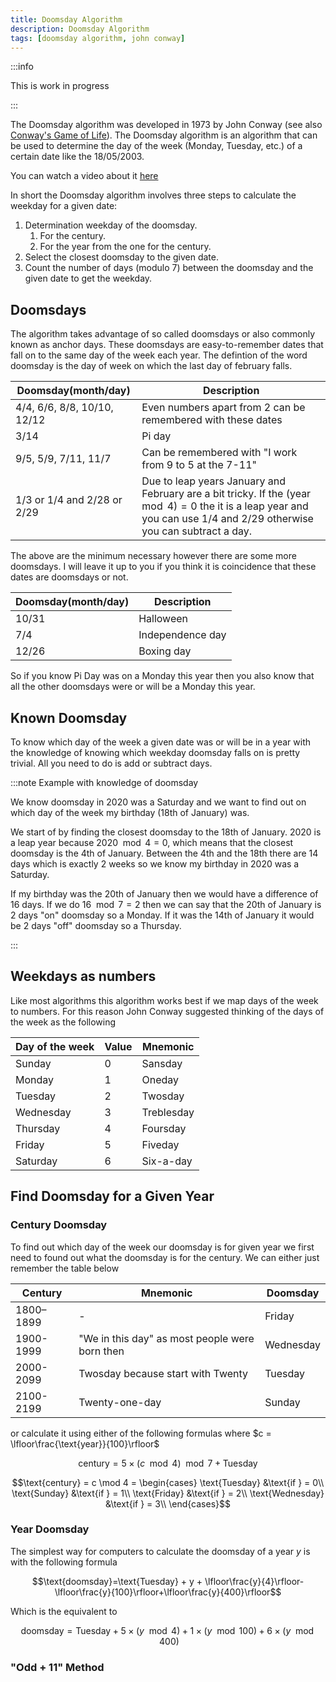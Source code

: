 ```yaml
---
title: Doomsday Algorithm
description: Doomsday Algorithm
tags: [doomsday algorithm, john conway]
---
```

:::info

This is work in progress

:::

The Doomsday algorithm was developed in 1973 by John Conway (see also [Conway's Game of Life](https://en.wikipedia.org/wiki/Conway%27s_Game_of_Life)). The Doomsday algorithm is an algorithm that can be used to determine the day of the week (Monday, Tuesday, etc.) of a certain date like the 18/05/2003.

You can watch a video about it [here](https://www.youtube.com/watch?v=z2x3SSBVGJU&t=0s)

In short the Doomsday algorithm involves three steps to calculate the weekday for a given date:

1. Determination weekday of the doomsday.
   1. For the century.
   2. For the year from the one for the century.
2. Select the closest doomsday to the given date.
3. Count the number of days (modulo 7) between the doomsday and the given date to get the weekday.

## Doomsdays

The algorithm takes advantage of so called doomsdays or also commonly known as anchor days. These doomsdays are easy-to-remember dates that fall on to the same day of the week each year. The defintion of the word doomsday is the day of week on which the last day of february falls.

| Doomsday(month/day)         | Description                                                                                                                                                                   |
| --------------------------- | ----------------------------------------------------------------------------------------------------------------------------------------------------------------------------- |
| 4/4, 6/6, 8/8, 10/10, 12/12 | Even numbers apart from 2 can be remembered with these dates                                                                                                                  |
| 3/14                        | Pi day                                                                                                                                                                        |
| 9/5, 5/9, 7/11, 11/7        | Can be remembered with "I work from 9 to 5 at the 7-11"                                                                                                                       |
| 1/3 or 1/4 and 2/28 or 2/29 | Due to leap years January and February are a bit tricky. If the $(\text{year}\mod 4) = 0$ the it is a leap year and you can use 1/4 and 2/29 otherwise you can subtract a day. |

The above are the minimum necessary however there are some more doomsdays. I will leave it up to you if you think it is coincidence that these dates are doomsdays or not.

| Doomsday(month/day) | Description      |
| ------------------- | ---------------- |
| 10/31               | Halloween        |
| 7/4                 | Independence day |
| 12/26               | Boxing day       |

So if you know Pi Day was on a Monday this year then you also know that all the other doomsdays were or will be a Monday this year.

## Known Doomsday

To know which day of the week a given date was or will be in a year with the knowledge of knowing which weekday doomsday falls on is pretty trivial. All you need to do is add or subtract days.

:::note Example with knowledge of doomsday

We know doomsday in 2020 was a Saturday and we want to find out on which day of the week my birthday (18th of January) was.

We start of by finding the closest doomsday to the 18th of January. 2020 is a leap year because $2020 \mod 4 = 0$, which means that the closest doomsday is the 4th of January. Between the 4th and the 18th there are 14 days which is exactly 2 weeks so we know my birthday in 2020 was a Saturday.

If my birthday was the 20th of January then we would have a difference of 16 days. If we do $16 \mod 7 = 2$ then we can say that the 20th of January is 2 days "on" doomsday so a Monday. If it was the 14th of January it would be 2 days "off" doomsday so a Thursday.

:::

## Weekdays as numbers

Like most algorithms this algorithm works best if we map days of the week to numbers. For this reason John Conway suggested thinking of the days of the week as the following

| Day of the week | Value | Mnemonic   |
| --------------- | ----- | ---------- |
| Sunday          | 0     | Sansday    |
| Monday          | 1     | Oneday     |
| Tuesday         | 2     | Twosday    |
| Wednesday       | 3     | Treblesday |
| Thursday        | 4     | Foursday   |
| Friday          | 5     | Fiveday    |
| Saturday        | 6     | Six-a-day  |

## Find Doomsday for a Given Year

### Century Doomsday

To find out which day of the week our doomsday is for given year we first need to found out what the doomsday is for the century. We can either just remember the table below

| Century   | Mnemonic                                       | Doomsday  |
| --------- | ---------------------------------------------- | --------- |
| 1800–1899 | -                                              | Friday    |
| 1900-1999 | "We in this day" as most people were born then | Wednesday |
| 2000-2099 | Twosday because start with Twenty              | Tuesday   |
| 2100-2199 | Twenty-one-day                                 | Sunday    |

or calculate it using either of the following formulas where $c = \lfloor\frac{\text{year}}{100}\rfloor$

$$\text{century} = 5 \times (c \mod 4) \mod 7 + \text{Tuesday}$$

$$\text{century} = c \mod 4 =
\begin{cases}
    \text{Tuesday} &\text{if } = 0\\
    \text{Sunday} &\text{if } = 1\\
    \text{Friday} &\text{if } = 2\\
    \text{Wednesday} &\text{if } = 3\\
\end{cases}$$

### Year Doomsday

The simplest way for computers to calculate the doomsday of a year $y$ is with the following formula

$$\text{doomsday}=\text{Tuesday} + y + \lfloor\frac{y}{4}\rfloor-\lfloor\frac{y}{100}\rfloor+\lfloor\frac{y}{400}\rfloor$$

Which is the equivalent to

$$\text{doomsday}=\text{Tuesday} + 5 \times (y \mod 4) + 1 \times (y \mod 100)+ 6 \times (y \mod 400)$$

### "Odd + 11" Method
